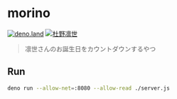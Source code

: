 # morino

[![deno.land](https://img.shields.io/badge/deno-%5E1.15.1-lightgray?logo=deno)](https://deno.land)
[![杜野凛世](https://img.shields.io/badge/%E6%8B%85%E5%BD%93-%E6%9D%9C%E9%87%8E%E5%87%9B%E4%B8%96-89C3EB?style=flat)](https://idollist.idolmaster-official.jp/detail/50022)

> 凛世さんのお誕生日をカウントダウンするやつ

## Run

```sh
deno run --allow-net=:8080 --allow-read ./server.js
```
